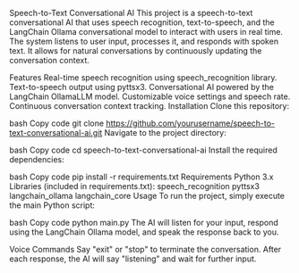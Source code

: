 Speech-to-Text Conversational AI
This project is a speech-to-text conversational AI that uses speech recognition, text-to-speech, and the LangChain Ollama conversational model to interact with users in real time. The system listens to user input, processes it, and responds with spoken text. It allows for natural conversations by continuously updating the conversation context.

Features
Real-time speech recognition using speech_recognition library.
Text-to-speech output using pyttsx3.
Conversational AI powered by the LangChain OllamaLLM model.
Customizable voice settings and speech rate.
Continuous conversation context tracking.
Installation
Clone this repository:

bash
Copy code
git clone https://github.com/yourusername/speech-to-text-conversational-ai.git
Navigate to the project directory:

bash
Copy code
cd speech-to-text-conversational-ai
Install the required dependencies:

bash
Copy code
pip install -r requirements.txt
Requirements
Python 3.x
Libraries (included in requirements.txt):
speech_recognition
pyttsx3
langchain_ollama
langchain_core
Usage
To run the project, simply execute the main Python script:

bash
Copy code
python main.py
The AI will listen for your input, respond using the LangChain Ollama model, and speak the response back to you.

Voice Commands
Say "exit" or "stop" to terminate the conversation.
After each response, the AI will say "listening" and wait for further input.
